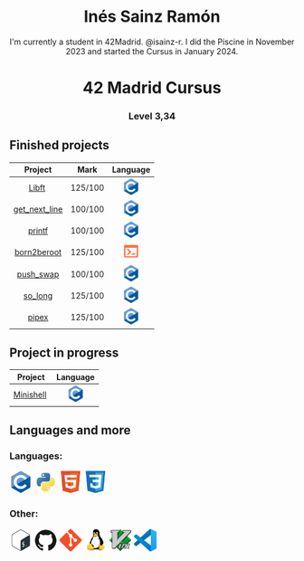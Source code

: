 <h1 align="center">Inés Sainz Ramón</h1>
<p align="center">I'm currently a student in 42Madrid. @isainz-r. I did the Piscine in November 2023 and started the Cursus in January 2024.</p>

<h1 align="center">42 Madrid Cursus</h1>
<h3 align="center">Level 3,34</h3>

<h2 align="left">Finished projects</h2>

|                           Project                            |  Mark   |                                                      Language                                                      |
| :----------------------------------------------------------: | :-----: | :----------------------------------------------------------------------------------------------------------------: |
|        [Libft](https://github.com/ines-sainz/libft)          | 125/100 | <img src="https://github.com/devicons/devicon/blob/v2.16.0/icons/c/c-original.svg" width="30" height="30" alt="C"> |
| [get_next_line](https://github.com/ines-sainz/get_next_line) | 100/100 | <img src="https://github.com/devicons/devicon/blob/v2.16.0/icons/c/c-original.svg" width="30" height="30" alt="C"> |
|                         [printf](#)                          | 100/100 | <img src="https://github.com/devicons/devicon/blob/v2.16.0/icons/c/c-original.svg" width="30" height="30" alt="C"> |
|                       [born2beroot](#)                       | 125/100 | <img src="https://github.com/PKief/vscode-material-icon-theme/blob/main/icons/console.svg" width="30" height="30"> |
|     [push_swap](https://github.com/ines-sainz/push_swap)     | 100/100 | <img src="https://github.com/devicons/devicon/blob/v2.16.0/icons/c/c-original.svg" width="30" height="30" alt="C"> |
|       [so_long](https://github.com/ines-sainz/so_long)       | 125/100 | <img src="https://github.com/devicons/devicon/blob/v2.16.0/icons/c/c-original.svg" width="30" height="30" alt="C"> |
|                          [pipex](#)                          | 125/100 | <img src="https://github.com/devicons/devicon/blob/v2.16.0/icons/c/c-original.svg" width="30" height="30" alt="C"> |

<h2 align="left">Project in progress</h2>

|                       Project                       |                                                      Language                                                      |
| :-------------------------------------------------: | :----------------------------------------------------------------------------------------------------------------: |
| [Minishell](https://github.com/BishopVK/minishell)  | <img src="https://github.com/devicons/devicon/blob/v2.16.0/icons/c/c-original.svg" width="30" height="30" alt="C"> |

<h2 align="left">Languages and more</h2>

<div align="left">
  <h3 align="left">Languages:</h3>
  <img src="https://github.com/devicons/devicon/blob/v2.16.0/icons/c/c-original.svg" width="40" height="40" alt="C"/>
  <img src="https://github.com/devicons/devicon/blob/v2.16.0/icons/python/python-original.svg" width="40" height="40" alt="Python"/>
  <img src="https://github.com/devicons/devicon/blob/v2.16.0/icons/html5/html5-original.svg" width="40" height="40" alt="HTML5"/>
  <img src="https://github.com/devicons/devicon/blob/v2.16.0/icons/css3/css3-original.svg" width="40" height="40" alt="CSS3"/>

  <h3 align="left">Other:</h3>
  <img src="https://github.com/devicons/devicon/blob/v2.16.0/icons/bash/bash-original.svg" width="40" height="40" alt="Bash"/>
  <img src="https://github.com/devicons/devicon/blob/v2.16.0/icons/github/github-original.svg" width="40" height="40" alt="Github"/>
  <img src="https://github.com/devicons/devicon/blob/v2.16.0/icons/git/git-original.svg" width="40" height="40" alt="Git"/>
  <img src="https://github.com/devicons/devicon/blob/v2.16.0/icons/linux/linux-original.svg" width="40" height="40" alt="Linux"/>
  <img src="https://github.com/devicons/devicon/blob/v2.16.0/icons/vim/vim-original.svg" width="40" height="40" alt="Vim"/>
  <img src="https://github.com/devicons/devicon/blob/v2.16.0/icons/vscode/vscode-original.svg" width="40" height="40" alt="VSCode"/>
</div>
